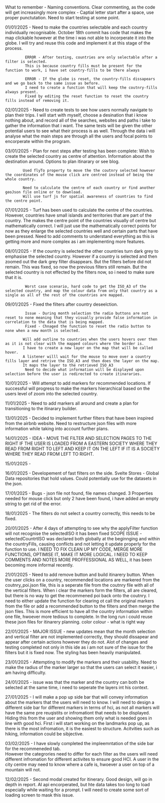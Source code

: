 What to remember - Naming conventions.
                   Clear commenting, as the code will get increasingly more complex - Captial letter start after a space, use proper punctutation.
                   Need to start testing at some point.

01/01/2025 - Need to make the countries selectable and each country individually recognisable.
             October 18th commit has code that makes the map clickable however at the time i was not able to incorperate it into the globe. I will try and reuse this code and implement it at this stage of the process.

             ERROR - After testing, countries are only selectable after a filter is selected.
             This is because country fills must be present for the function to work, i have set country-fills to be there always
             
             ERROR - If the globe is reset, the country-fills dissapears and we go back to the same issue as before.
             I need to create a function that will keep the coutnry-fills always present.
             Fixed by editing the reset function to reset the country fills instead of removing it.
             
02/01/2025 - Need to create tests to see how users normally navigate to plan their trips.
             I will start with myself, choose a desination that i know nothing about, and record all of the searches, websites and paths i take to gather the information that i want. 
             The same tests will be given the other potential users to see what their process is as well.
             Through the data i will analyse what the main steps are through all the users and focal points to encorperate within the program.

03/01/2025 - Plan for next steps after testing has been complete:
             Wish to create the selected country as centre of attention.
             Information about the destination around. 
             Options to plan itinarary or see blog.

            Used flyTo property to move the the coutnry selected however the coordinates of the mouse click are centred instead of being the whole country.

            Need to calculate the centre of each country or find another geoJson file online or to download.
            Will use turf js for spatial awareness of countries to find the centre point.

07/01/2025 - Turf has been used to calculate the centre of the countries. However, countries have small islands and territories
             that are part of the country. The makes the centre point of the countries visually of centre but mathematically correct.
             I will just use the mathematically correct points for now as they enlarge the selected countries well and certain parts that have been pressed.
             Need to add comments to understand everything as this is getting more and more complex as i am implementing more features.

08/01/2025 - If the country is selected the other countries turn dark grey to emphasise the selected country. 
             However if a country is selected and then zoomed out the dark grey filter disappears.
             But the filters before did not remain. This was fixed, so now the previous filters still remain. 
             But the selected country is not effected by the filters now, so i need to make sure that it is.
             
             Worst case scenario, hard code to get the ISO_A3 of the selected country, and map the colour data from only that country as a single as all of the rest of the countries are mapped.

09/01/2025 - Fixed the filters after country deseelction.
             
             Issue - During month selection the radio buttons are not reset to none meaning that they visually provide false information in correlation to the data that is being mapped.
             Fixed - Chnaged the function to reset the radio button to none when a new month is selected.

            Will add outline to countries when the users hovers over then as it is not clear with the mapped colours where the border is.
            I have to create a new layer on the map that will be called hover.
            A listener willl wait for the mouse to move over a country fills layer and retrive the ISO_A3 and then does the layer on the map.
            It maps the layer to the retrieved ISO_A3
             Need to decide what information will be displayed upon selection before the user is redirected to create itinararies.

10/01/2025 - Will attempt to add markers for recommended locations. If successful will progress to make the markers hierarchical based on
             the users level of zoom into the selected country.

11/01/2025 - Need to add markers all around and create a plan for transitioning to the itinarary builder.

13/01/2025 - Decided to implement further filters that have been inspired from the airbnb website. 
             Need to restructure json files with more information while taking into account further plans.
             
14/01/2025 - IDEA - MOVE THE FILTER AND SELECTION PAGES TO THE RIGHT IF THE USER IS LOADED FROM A EASTERN SOCIETY WHERE THEY READ FROM
                    RIGHT TO LEFT AND KEEP IT ON THE LEFT IF IT IS A SOCIETY WHERE THEY READ FROM LEFT TO RIGHT.

15/01/2025 - 

16/01/2025 - Developement of fast filters on the side.
             Svelte Stores - Global Data repositories that hold values. Could potentially use for the datasets in the json.
             
17/01/2025 - Bugs - json file not found, file names changed.
                    3 Properties needed for mouse click but only 2 have been found, i have added an empty string to get rid of the error.

18/01/2025 - The filters do not select a country correctly, this needs to be fixed.

20/01/2025 - After 4 days of attempting to see why the applyFilter function will not recognise the selectedISO it has been fixed
             SCOPE ISSUE - selectedCountrtISO was declared both globally at the beginnging and within the countryFills, causing conflicts and not letting it update properly for the function to use.
             I NEED TO FIX CLEAN UP MY CODE, MERGE MORE FUNCTIONS, OPTIMISE IT, MAKE IT MORE LOGICAL.
             I NEED TO KEEP COMMENTS AND NOTES MORE PROFFESSIONAL AS WELL, it has been becoming more informal recently.

21/01/2025 - Need to add remove button and build itinarery button.
             When the user clicks on a country, recommended locations are markered from the coutnry_poi.json file, this is a seperate file from the coutnry file with all of the vertical filters.
             When i clear the markers form the filters, all are cleared, but there is no way to get the recommened poi back onto the coutnry.
             I need to either update the function for clearing ot call the original markers from the file or add a recommended button to the filters and then merge the json files. This is more efficient to have all the country information within one file, hwoever more tedious to complete.
             In the long run i could reuse these json files for itinarery planning.
             color colour - what is right way
            
22/01/2025 - MAJOR ISSUE - new updates mean that the month selection and vertical filter are not implemented correctly, they should
             dissapear and appear after certain actions however they do not.
             Alot of changes and testing completed not only in this ide as i am not sure of the issue for the filters but it is fixed now.
             The styling has been heavily manipulated.

23/01/2025 - Attempting to modify the markers and their usability. 
             Need to make the radius of the marker larger so that the users can select it easier, i am having difficulty.
             
24/01/2025 - issue was that the marker and the country can both be selected at the same time, i need to seperate the layers int his context.

27/01/2025 - I will make a pop up side bar that will convey information about the markers that the users will need to know.
             I will need to design a different side bar for different markers in terms of hci, as not all markers will have the same pre reuqistits or infromationt that needs to be displayed. Hiding this from the user and showing them only what is needed goes in line with good hci.
             First i will start working on the landmarks pop up, as there is the most infromation, it is the easiest to structure.
             Acitvities such as hiking, information could be sibjective.

03/02/2025 - I have slowly completed the impleemntation of the side bar for the recommeneded tab.   
             However the categrories need to differ for each filter as the users will need different infromation for different activites to ensure good HCI.
             A user in the city centre may need to know where a cafe is, hwoever a user on top of a mountain will not.

12/02/2025 - Second modal created for itinerary. Good design, will go in depth in report.
             AI api encorperated, but hte data takes too long to load especially while waiting for a prompt. I will need to create some sort of loading screen to mask this issue.
             